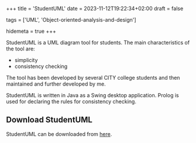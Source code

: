 +++
title = 'StudentUML'
date = 2023-11-12T19:22:34+02:00
draft = false

tags = ['UML', 'Object-oriented-analysis-and-design']

hidemeta = true
+++

StudentUML is a UML diagram tool for students. The main characteristics of the tool are:

- simplicity
- consistency checking

The tool has been developed by several CITY college students and then maintained and further developed by me.

StudentUML is written in Java as a Swing desktop application. Prolog is used for declaring the rules for consistency checking.

## Download StudentUML

StudentUML can be downloaded from [here](https://bitbucket.org/studentuml/studentuml-public/downloads/).
